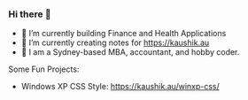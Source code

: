 ### Hi there 👋

<!--
**k4u5hik/k4u5hik** is a ✨ _special_ ✨ repository because its `README.md` (this file) appears on your GitHub profile.-->

- 🔭 I’m currently building Finance and Health Applications
- 🌱 I’m currently creating notes for https://kaushik.au
- 💬 I am a Sydney-based MBA, accountant, and hobby coder.

Some Fun Projects:
- Windows XP CSS Style: https://kaushik.au/winxp-css/

